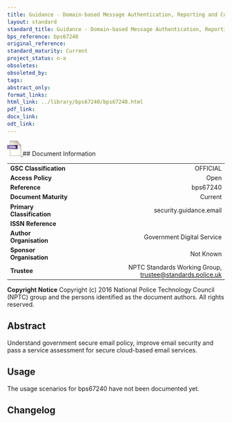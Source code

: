 ```yaml
---
title: Guidance - Domain-based Message Authentication, Reporting and Conformance (DMARC)
layout: standard
standard_title: Guidance - Domain-based Message Authentication, Reporting and Conformance (DMARC)
bps_reference: bps67240
original_reference: 
standard_maturity: Current
project_status: n-a
obsoletes: 
obsoleted_by: 
tags: 
abstract_only:
format_links:
html_link: ../library/bps67240/bps67240.html
pdf_link: 
docx_link: 
odt_link: 
---
```


<a target="_blank" href="../library/bps67240/bps67240.html">
    <img src="../images/html@0.5x.png" alt="html link" title="html link" style="max-height:35px;">
</a>
## Document Information

|||
| :------- | ------: |
| **GSC Classification**     | OFFICIAL |
| **Access Policy**          | Open |
| **Reference**              | bps67240  |
| **Document Maturity**      | Current |
| **Primary Classification** | security.guidance.email |
| **ISSN Reference**         |  |
| **Author Organisation**    |Government Digital Service|
| **Sponsor Organisation**   |Not Known|
| **Trustee**                | NPTC Standards Working Group, <a href="mailto:trustee@standards.police.uk?subject=bps67240 Guidance - Domain-based Message Authentication, Reporting and Conformance (DMARC)">trustee@standards.police.uk |

**Copyright Notice**
Copyright (c) 2016 National Police Technology Council (NPTC) group and the persons identified as the document authors. All rights reserved.

## Abstract
Understand government secure email policy, improve email security and pass a service assessment for secure cloud-based email services.
        
## Usage
The usage scenarios for bps67240 have not been documented yet.

## Changelog

